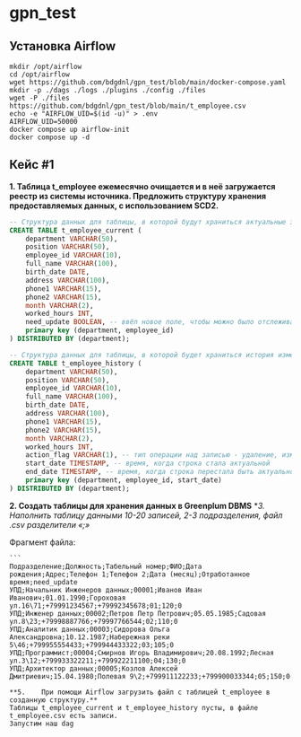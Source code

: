 # gpn_test

## Установка Airflow
```shell
mkdir /opt/airflow
cd /opt/airflow
wget https://github.com/bdgdnl/gpn_test/blob/main/docker-compose.yaml
mkdir -p ./dags ./logs ./plugins ./config ./files
wget -P ./files https://github.com/bdgdnl/gpn_test/blob/main/t_employee.csv
echo -e "AIRFLOW_UID=$(id -u)" > .env
AIRFLOW_UID=50000
docker compose up airflow-init
docker compose up -d
```

## Кейс #1
**1.	Таблица t_employee ежемесячно очищается и в неё загружается реестр из системы источника. Предложить структуру хранения предоставляемых данных, с использованием SCD2.**
```sql
-- Структура данных для таблицы, в которой будут храниться актуальные значения
CREATE TABLE t_employee_current (
    department VARCHAR(50),
    position VARCHAR(50),
    employee_id VARCHAR(10),
    full_name VARCHAR(100),
    birth_date DATE,
    address VARCHAR(100),
    phone1 VARCHAR(15),
    phone2 VARCHAR(15),
    month VARCHAR(2),
    worked_hours INT,
    need_update BOOLEAN, -- ввёл новое поле, чтобы можно было отслеживать строки, в которые внесли изменения
    primary key (department, employee_id)
) DISTRIBUTED BY (department);

-- Структура данных для таблицы, в которой будет храниться история изменений
CREATE TABLE t_employee_history (
    department VARCHAR(50),
    position VARCHAR(50),
    employee_id VARCHAR(10),
    full_name VARCHAR(100),
    birth_date DATE,
    address VARCHAR(100),
    phone1 VARCHAR(15),
    phone2 VARCHAR(15),
    month VARCHAR(2),
    worked_hours INT,
    action_flag VARCHAR(1), -- тип операции над записью - удаление, изменение, добавление (D, U, I)
    start_date TIMESTAMP, -- время, когда строка стала актуальной
    end_date TIMESTAMP, -- время, когда строка перестала быть актуальной
    primary key (department, employee_id, start_date)
) DISTRIBUTED BY (department);
```
**2.	Создать таблицы для хранения данных в Greenplum DBMS**
**3.	Наполнить таблицу данными 10-20 записей, 2-3 подразделения, файл *.csv разделители «;»**
   
   Фрагмент файла:
   
  	```
  	Подразделение;Должность;Табельный номер;ФИО;Дата рождения;Адрес;Телефон 1;Телефон 2;Дата (месяц);Отработанное время;need_update
    УПД;Начальник Инженеров данных;00001;Иванов Иван Иванович;01.01.1990;Гороховая ул.16\71;+79991234567;+79992345678;01;120;0
    УПД;Инженер данных;00002;Петров Петр Петрович;05.05.1985;Садовая ул.8\23;+79998887766;+79997766544;02;110;0
    УПД;Аналитик данных;00003;Сидорова Ольга Александровна;10.12.1987;Набережная реки 5\46;+799955554433;+799944433322;03;105;0
    УПД;Программист;00004;Смирнов Игорь Владимирович;20.08.1992;Лесная ул.3\12;+799933322211;+799922211100;04;130;0
    УПД;Архитектор данных;00005;Козлов Алексей Дмитриевич;15.04.1980;Полевая 9\2;+799911122233;+799900033344;05;150;0
   ```
**5.	При помощи Airflow загрузить файл с таблицей t_employee в созданную структуру.**
Таблицы t_employee_current и t_employee_history пусты, в файле t_employee.csv есть записи.
Запустим наш dag

